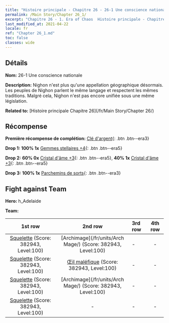 ```yaml
---
title: "Histoire principale - Chapitre 26 - 26-1 Une conscience nationale"
permalink: /Main Story/Chapter 26_1/
excerpt: "Chapitre 26 - 1. Era of Chaos  Histoire principale - Chapitre 26_1. 26-1 Une conscience nationale"
last_modified_at: 2021-04-22
locale: fr
ref: "Chapter 26_1.md"
toc: false
classes: wide
---
```


## Détails

 **Nom:** 26-1 Une conscience nationale

 **Description:** Nighon n'est plus qu'une appellation géographique désormais. Les peuples de Nighon parlent le même langage et respectent les mêmes traditions. Malgré cela, Nighon n'est pas encore unifiée sous une même législation.

 **Related to:** [Histoire principale Chapitre 26](/fr/Main Story/Chapter 26/)

## Récompense

 **Première récompense de complétion:** [Clé d'argent](/ItemsFR/con_693/){: .btn .btn--era3}

 **Drop 1:** **100% 1x** [Gemmes stellaires +4](/ItemsFR/mat_93/){: .btn .btn--era5}

 **Drop 2:** **60% 0x** [Cristal d'âme +3](/ItemsFR/mat_87/){: .btn .btn--era5}, **40% 1x** [Cristal d'âme +3](/ItemsFR/mat_87/){: .btn .btn--era5}

 **Drop 3:** **100% 1x** [Parchemins de sorts](/ItemsFR/con_694/){: .btn .btn--era3}


## Fight against Team
 **Hero:** h_Adelaide

 **Team:**


  | 1st row | 2nd row | 3rd row | 4th row |
  |:----:|:----:|:----|:----:|
  | [Squelette](/fr/units/Skeleton/) (Score: 382943, Level:100)  | [Archimage](/fr/units/Arch Mage/) (Score: 382943, Level:100)  | - | - |
  | [Squelette](/fr/units/Skeleton/) (Score: 382943, Level:100)  | [Œil maléfique](/fr/units/Beholder/) (Score: 382943, Level:100)  | - | - |
  | [Squelette](/fr/units/Skeleton/) (Score: 382943, Level:100)  | [Archimage](/fr/units/Arch Mage/) (Score: 382943, Level:100)  | - | - |
  | [Squelette](/fr/units/Skeleton/) (Score: 382943, Level:100)  | - | - | - |


